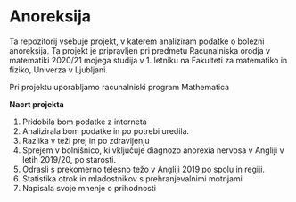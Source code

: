 # Anoreksija

Ta repozitorij vsebuje projekt, v katerem analiziram podatke o bolezni anoreksija. Ta projekt je pripravljen pri predmetu Racunalniska orodja v matematiki 2020/21 mojega studija v 1. letniku na Fakulteti za matematiko in fiziko, Univerza v Ljubljani.

Pri projektu uporabljamo racunalniski program Mathematica

**Nacrt projekta**
1. Pridobila bom podatke z interneta
2. Analizirala bom podatke in po potrebi uredila.
3. Razlika v teži prej in po zdravljenju
4. Sprejem v bolnišnico, ki vključuje diagnozo anorexia nervosa v Angliji v letih 2019/20, po starosti.
5.  Odrasli s prekomerno telesno težo v Angliji 2019 po spolu in regiji. 
6.  Statistika otrok in mladostnikov s prehranjevalnimi motnjami
7.  Napisala svoje mnenje o prihodnosti
